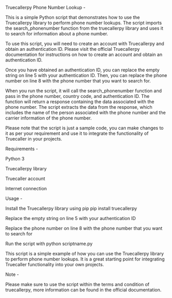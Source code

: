 Truecallerpy Phone Number Lookup - 

This is a simple Python script that demonstrates how to use the Truecallerpy library to perform phone number lookups. The script imports the search_phonenumber function from the truecallerpy library and uses it to search for information about a phone number.


To use this script, you will need to create an account with Truecallerpy and obtain an authentication ID. Please visit the official Truecallerpy documentation for instructions on how to create an account and obtain an authentication ID.


Once you have obtained an authentication ID, you can replace the empty string on line 5 with your authentication ID. Then, you can replace the phone number on line 8 with the phone number that you want to search for.


When you run the script, it will call the search_phonenumber function and pass in the phone number, country code, and authentication ID. The function will return a response containing the data associated with the phone number. The script extracts the data from the response, which includes the name of the person associated with the phone number and the carrier information of the phone number.


Please note that the script is just a sample code, you can make changes to it as per your requirement and use it to integrate the functionality of Truecaller in your projects.

Requirements - 

Python 3

Truecallerpy library

Truecaller account

Internet connection

Usage - 

Install the Truecallerpy library using pip pip install truecallerpy

Replace the empty string on line 5 with your authentication ID

Replace the phone number on line 8 with the phone number that you want to search for

Run the script with python scriptname.py

This script is a simple example of how you can use the Truecallerpy library to perform phone number lookups. It is a great starting point for integrating Truecaller functionality into your own projects.

Note - 

Please make sure to use the script within the terms and condition of truecallerpy, more information can be found in the official documentation.
